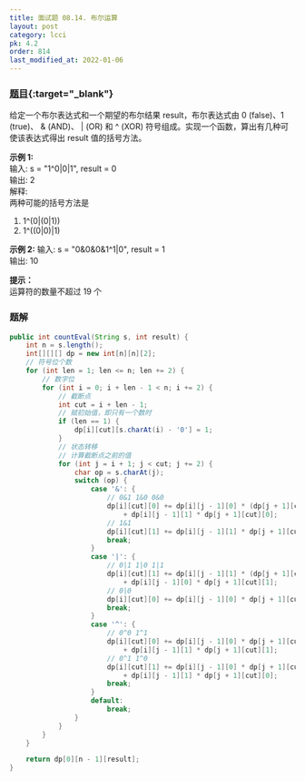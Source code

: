 ```yaml
---
title: 面试题 08.14. 布尔运算
layout: post
category: lcci
pk: 4.2
order: 814
last_modified_at: 2022-01-06
---
```


### [题目](https://leetcode-cn.com/boolean-evaluation-lcci/){:target="_blank"}

给定一个布尔表达式和一个期望的布尔结果 result，布尔表达式由 0 (false)、1 (true)、
& (AND)、 | (OR) 和 ^ (XOR) 符号组成。实现一个函数，算出有几种可使该表达式得出 result 值的括号方法。

**示例 1:**  
输入: s = "1^0|0|1", result = 0  
输出: 2  
解释:  
两种可能的括号方法是
1. 1^(0|(0|1))
2. 1^((0|0)|1)

**示例 2:**
输入: s = "0&0&0&1^1|0", result = 1  
输出: 10

**提示：**  
运算符的数量不超过 19 个

### 题解

```java
public int countEval(String s, int result) {
    int n = s.length();
    int[][][] dp = new int[n][n][2];
    // 符号位个数
    for (int len = 1; len <= n; len += 2) {
        // 数字位
        for (int i = 0; i + len - 1 < n; i += 2) {
            // 截断点
            int cut = i + len - 1;
            // 赋初始值，即只有一个数时
            if (len == 1) {
                dp[i][cut][s.charAt(i) - '0'] = 1;
            }
            // 状态转移
            // 计算截断点之前的值
            for (int j = i + 1; j < cut; j += 2) {
                char op = s.charAt(j);
                switch (op) {
                    case '&': {
                        // 0&1 1&0 0&0
                        dp[i][cut][0] += dp[i][j - 1][0] * (dp[j + 1][cut][0] + dp[j + 1][cut][1])
                            + dp[i][j - 1][1] * dp[j + 1][cut][0];
                        // 1&1
                        dp[i][cut][1] += dp[i][j - 1][1] * dp[j + 1][cut][1];
                        break;
                    }
                    case '|': {
                        // 0|1 1|0 1|1
                        dp[i][cut][1] += dp[i][j - 1][1] * (dp[j + 1][cut][0] + dp[j + 1][cut][1])
                            + dp[i][j - 1][0] * dp[j + 1][cut][1];
                        // 0|0
                        dp[i][cut][0] += dp[i][j - 1][0] * dp[j + 1][cut][0];
                        break;
                    }
                    case '^': {
                        // 0^0 1^1
                        dp[i][cut][0] += dp[i][j - 1][0] * dp[j + 1][cut][0]
                            + dp[i][j - 1][1] * dp[j + 1][cut][1];
                        // 0^1 1^0
                        dp[i][cut][1] += dp[i][j - 1][0] * dp[j + 1][cut][1]
                            + dp[i][j - 1][1] * dp[j + 1][cut][0];
                        break;
                    }
                    default:
                        break;
                }
            }
        }
    }

    return dp[0][n - 1][result];
}
```
